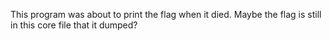This program was about to print the flag when it died. Maybe the flag is still in this core file that it dumped?
